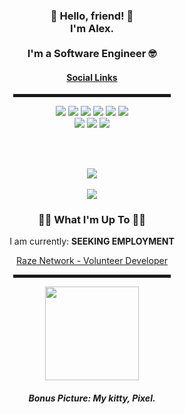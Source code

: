 <div align="center">  
  <h3>👋 Hello, friend! 👋<br>I'm Alex.<br><br>I'm a Software Engineer 🤓</h3>

  <h4> <a href="https://linktr.ee/biczak">Social Links</a> </h4>

  <hr width="50%" style="height:5px;">
  <img src="https://img.shields.io/badge/Editor-VSCode-informational?style=flat&logo=visualstudiocode" />
  <img src="https://img.shields.io/badge/OS-Windows-informational?style=flat&logo=windows" />
  <img src="https://img.shields.io/badge/Code-JavaScript-informational?style=flat&logo=javascript" />
  <img src="https://img.shields.io/badge/Code-TypeScript-informational?style=flat&logo=typescript" />
  <img src="https://img.shields.io/badge/Code-ReactJS-informational?style=flat&logo=react" />
  <img src="https://img.shields.io/badge/Code-Python-informational?style=flat&logo=python" />
  <br>
  <img src="https://img.shields.io/badge/Utility-Webpack-informational?style=flat&logo=webpack" />
  <img src="https://img.shields.io/badge/Utility-Babel-informational?style=flat&logo=babel" />
  <img src="https://img.shields.io/badge/Utility-AWS-informational?style=flat&logo=amazonaws" />
  
  <br><br>
  
  <img align="center" src="https://github-readme-stats.vercel.app/api?username=biczak&show_icons=true&theme=algolia&count_private=true" />
  <br><br>
  <img align="center" src="https://github-readme-stats.vercel.app/api/top-langs/?username=biczak&theme=algolia&layout=compact" />
  
  <h3>🧑‍💻 What I'm Up To 🧑‍💻</h3>
  <p>
    <p>I am currently: <b>SEEKING EMPLOYMENT</b></p>
    <a href="https://www.trackyserver.com/server/raze-network-roleplay-664471">Raze Network - Volunteer Developer</a><br>
  </p>
  
   <hr width="50%" style="height:5px;">
  
  <img src="https://i.imgur.com/i7FClpu.jpeg" width="150"></a><br><h5>Bonus Picture: My kitty, Pixel.
</div>
